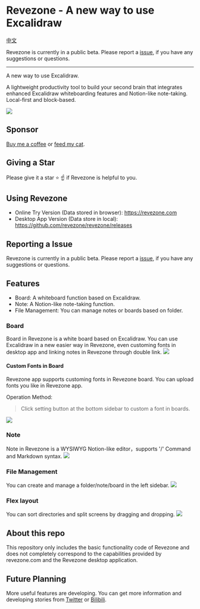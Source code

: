 # Revezone - A new way to use Excalidraw
[中文](README_zh.md)

Revezone is currently in a public beta. Please report a [issue](https://github.com/revezone/revezone/issues/new), if you have any suggestions or questions.

---
A new way to use Excalidraw.

A lightweight productivity tool to build your second brain that integrates enhanced Excalidraw whiteboarding features and Notion-like note-taking. Local-first and block-based.

![](https://img.alicdn.com/imgextra/i1/O1CN01Fg2uUT1xflodGBz7J_!!6000000006471-2-tps-2952-1706.png)

## Sponsor
[Buy me a coffee](https://www.buymeacoffee.com/korbinzhao) or [feed my cat](https://afdian.net/a/wantian).

## Giving a Star
Please give it a star ⭐ ☝️ if Revezone is helpful to you.

## Using Revezone
* Online Try Version (Data stored in browser): https://revezone.com
* Desktop App Version (Data store in local): https://github.com/revezone/revezone/releases

## Reporting a Issue
Revezone is currently in a public beta. Please report a [issue](https://github.com/revezone/revezone/issues/new), if you have any suggestions or questions.

## Features
* Board: A whiteboard function based on Excalidraw.
* Note: A Notion-like note-taking function.
* File Management: You can manage notes or boards based on folder.

### Board
Board in Revezone is a white board based on Excalidraw. You can use Excalidraw in a new easier way in Revezone, even customing fonts in desktop app and linking notes in Revezone through double link.
![](https://img.alicdn.com/imgextra/i2/O1CN01G0Iq241qsrpVaUmU4_!!6000000005552-2-tps-2952-1706.png)

#### Custom Fonts in Board
Revezone app supports customing fonts in Revezone board. You can upload fonts you like in Revezone app.

Operation Method:
> Click setting button at the bottom sidebar to custom a font in boards.

![](https://img.alicdn.com/imgextra/i4/O1CN01kVRfNI1ySmBxpft70_!!6000000006578-2-tps-2952-1706.png)

### Note
Note in Revezone is a WYSIWYG Notion-like editor，supports '/' Command and Markdown syntax.
![](https://img.alicdn.com/imgextra/i3/O1CN01UI3FYY1MmVrZslCKI_!!6000000001477-2-tps-2952-1706.png)

### File Management
You can create and manage a folder/note/board in the left sidebar.
![](https://img.alicdn.com/imgextra/i4/O1CN01ktl8TA1nW1Dy12WEz_!!6000000005096-2-tps-824-638.png)

### Flex layout
You can sort directories and split screens by dragging and dropping.
![](https://img.alicdn.com/imgextra/i2/O1CN010t9Wto1cFZDv1zeD1_!!6000000003571-2-tps-2952-1706.png)

## About this repo
This repository only includes the basic functionality code of Revezone and does not completely correspond to the capabilities provided by revezone.com and the Revezone desktop application.

## Future Planning
More useful features are developing. You can get more information and developing stories from [Twitter](https://twitter.com/TheReveZone) or [Bilibili](https://space.bilibili.com/393134139).

